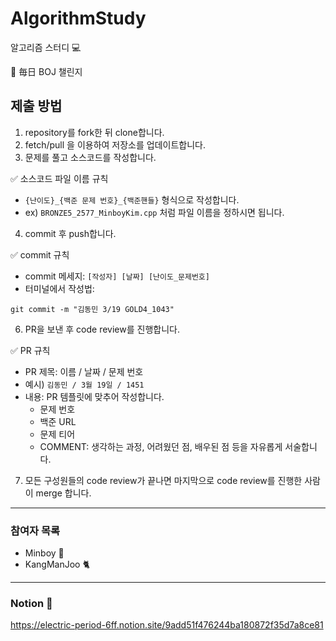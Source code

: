 # AlgorithmStudy

알고리즘 스터디 💻

🌠 毎日 BOJ 챌린지

## 제출 방법
1. repository를 fork한 뒤 clone합니다.
2. fetch/pull 을 이용하여 저장소를 업데이트합니다.
3. 문제를 풀고 소스코드를 작성합니다.

✅ 소스코드 파일 이름 규칙
- `{난이도}_{백준 문제 번호}_{백준핸들}` 형식으로 작성합니다.
- ex) `BRONZE5_2577_MinboyKim.cpp` 처럼 파일 이름을 정하시면 됩니다.
4. commit 후 push합니다.

✅ commit 규칙
- commit 메세지: `[작성자] [날짜] [난이도_문제번호]`
- 터미널에서 작성법: 
```
git commit -m "김동민 3/19 GOLD4_1043"
```
6. PR을 보낸 후 code review를 진행합니다.

✅ PR 규칙
- PR 제목: 이름 / 날짜 / 문제 번호
-  예시) `김동민 / 3월 19일 / 1451 `
-  내용: PR 템플릿에 맞추어 작성합니다.
    - 문제 번호
    - 백준 URL
    - 문제 티어 
    - COMMENT: 생각하는 과정, 어려웠던 점, 배우된 점 등을 자유롭게 서술합니다.
7. 모든 구성원들의 code review가 끝나면 마지막으로 code review를 진행한 사람이 merge 합니다.

---
### 참여자 목록
* Minboy 🐧
* KangManJoo 🐈
---

### Notion 📔
https://electric-period-6ff.notion.site/9add51f476244ba180872f35d7a8ce81

